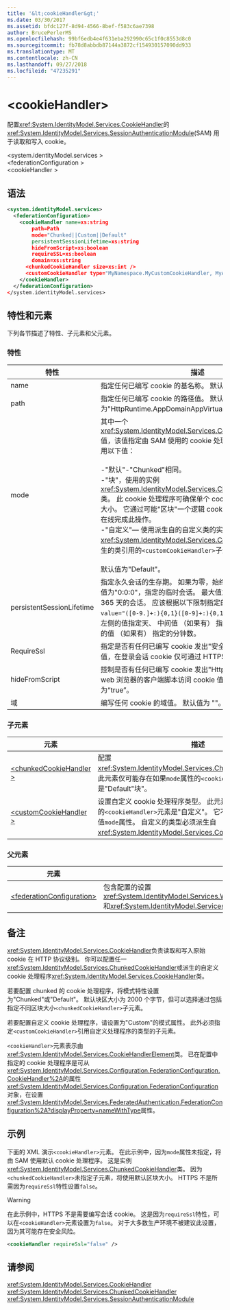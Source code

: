 ```yaml
---
title: '&lt;cookieHandler&gt;'
ms.date: 03/30/2017
ms.assetid: bfdc127f-8d94-4566-8bef-f583c6ae7398
author: BrucePerlerMS
ms.openlocfilehash: 99bf6edb4e4f631eba292990c65c1f0c8553d8c0
ms.sourcegitcommit: fb78d8abbdb87144a3872cf154930157090dd933
ms.translationtype: MT
ms.contentlocale: zh-CN
ms.lasthandoff: 09/27/2018
ms.locfileid: "47235291"
---
```

# <a name="ltcookiehandlergt"></a>&lt;cookieHandler&gt;
配置<xref:System.IdentityModel.Services.CookieHandler>的<xref:System.IdentityModel.Services.SessionAuthenticationModule>(SAM) 用于读取和写入 cookie。  
  
 \<system.identityModel.services >  
\<federationConfiguration >  
\<cookieHandler >  
  
## <a name="syntax"></a>语法  
  
```xml  
<system.identityModel.services>  
  <federationConfiguration>  
    <cookieHandler name=xs:string  
        path=Path  
        mode="Chunked||Custom||Default"  
        persistentSessionLifetime=xs:string  
        hideFromScript=xs:boolean  
        requireSSL=xs:boolean  
        domain=xs:string  
      <chunkedCookieHandler size=xs:int />  
      <customCookieHandler type="MyNamespace.MyCustomCookieHandler, MyAssembly" />  
    </cookieHandler>  
  </federationConfiguration>  
</system.identityModel.services>  
```  
  
## <a name="attributes-and-elements"></a>特性和元素  
 下列各节描述了特性、子元素和父元素。  
  
### <a name="attributes"></a>特性  
  
|特性|描述|  
|---------------|-----------------|  
|name|指定任何已编写 cookie 的基名称。 默认值为 FedAuth。|  
|path|指定任何已编写 cookie 的路径值。 默认值为"HttpRuntime.AppDomainAppVirtualPath"。|  
|mode|其中一个<xref:System.IdentityModel.Services.CookieHandlerMode>值，该值指定由 SAM 使用的 cookie 处理程序的类型。 可以使用以下值：<br /><br /> -"默认"-"Chunked"相同。<br />-"块"，使用的实例<xref:System.IdentityModel.Services.ChunkedCookieHandler>类。 此 cookie 处理程序可确保单个 cookie 不能超过集的最大大小。 它通过可能"区块"一个逻辑 cookie，为多个 cookie 上在线完成此操作。<br />-"自定义"— 使用派生自的自定义类的实例<xref:System.IdentityModel.Services.CookieHandler>。 在派生的类引用的`<customCookieHandler>`子元素。<br /><br /> 默认值为"Default"。|  
|persistentSessionLifetime|指定永久会话的生存期。 如果为零，始终使用瞬变会话。 默认值为"0:0:0"，指定的临时会话。 最大值为"365:0:0"，指定为 365 天的会话。 应该根据以下限制指定的值： `<xs:pattern value="([0-9.]+:){0,1}([0-9]+:){0,1}[0-9.]+" />`，其中最左侧的值指定天、 中间值 （如果有） 指定的小时数，而最右侧的值 （如果有） 指定的分钟数。|  
|RequireSsl|指定是否有任何已编写 cookie 发出"安全"标志。 如果设置此值，在登录会话 cookie 仅可通过 HTTPS。 默认值为“true”。|  
|hideFromScript|控制是否有任何已编写 cookie 发出"HttpOnly"标志。 某些 web 浏览器的客户端脚本访问 cookie 值遵循此标志。 默认值为“true”。|  
|域|编写任何 cookie 的域值。 默认值为 ""。|  
  
### <a name="child-elements"></a>子元素  
  
|元素|描述|  
|-------------|-----------------|  
|[\<chunkedCookieHandler >](../../../../../docs/framework/configure-apps/file-schema/windows-identity-foundation/chunkedcookiehandler.md)|配置<xref:System.IdentityModel.Services.ChunkedCookieHandler>。 此元素仅可能存在如果`mode`属性的`<cookieHandler>`元素是"Default"块"。|  
|[\<customCookieHandler >](../../../../../docs/framework/configure-apps/file-schema/windows-identity-foundation/customcookiehandler.md)|设置自定义 cookie 处理程序类型。 此元素必须存在如果`mode`属性的`<cookieHandler>`元素是"自定义"。 它不能同时存在的任何其他值`mode`属性。 自定义的类型必须派生自<xref:System.IdentityModel.Services.CookieHandler>类。|  
  
### <a name="parent-elements"></a>父元素  
  
|元素|描述|  
|-------------|-----------------|  
|[\<federationConfiguration>](../../../../../docs/framework/configure-apps/file-schema/windows-identity-foundation/federationconfiguration.md)|包含配置的设置<xref:System.IdentityModel.Services.WSFederationAuthenticationModule>(WSFAM) 和<xref:System.IdentityModel.Services.SessionAuthenticationModule>(SAM)。|  
  
## <a name="remarks"></a>备注  
 <xref:System.IdentityModel.Services.CookieHandler>负责读取和写入原始 cookie 在 HTTP 协议级别。 你可以配置任一<xref:System.IdentityModel.Services.ChunkedCookieHandler>或派生的自定义 cookie 处理程序<xref:System.IdentityModel.Services.CookieHandler>类。  
  
 若要配置 chunked 的 cookie 处理程序，将模式特性设置为"Chunked"或"Default"。 默认块区大小为 2000 个字节，但可以选择通过包括指定不同区块大小`<chunkedCookieHandler>`子元素。  
  
 若要配置自定义 cookie 处理程序，请设置为"Custom"的模式属性。 此外必须指定`<customCookieHandler>`引用自定义处理程序的类型的子元素。  
  
 `<cookieHandler>`元素表示由<xref:System.IdentityModel.Services.CookieHandlerElement>类。 已在配置中指定的 cookie 处理程序是可从<xref:System.IdentityModel.Services.Configuration.FederationConfiguration.CookieHandler%2A>的属性<xref:System.IdentityModel.Services.Configuration.FederationConfiguration>对象，在设置<xref:System.IdentityModel.Services.FederatedAuthentication.FederationConfiguration%2A?displayProperty=nameWithType>属性。  
  
## <a name="example"></a>示例  
 下面的 XML 演示`<cookieHandler>`元素。 在此示例中，因为`mode`属性未指定，将由 SAM 使用默认 cookie 处理程序。 这是实例<xref:System.IdentityModel.Services.ChunkedCookieHandler>类。 因为`<chunkedCookieHandler>`未指定子元素，将使用默认区块大小。 HTTPS 不是所需因为`requireSsl`特性设置`false`。  
  
> [!WARNING]
>  在此示例中，HTTPS 不是需要编写会话 cookie。 这是因为`requireSsl`特性，可以在`<cookieHandler>`元素设置为`false`。 对于大多数生产环境不被建议此设置，因为其可能存在安全风险。  
  
```xml  
<cookieHandler requireSsl="false" />  
```  
  
## <a name="see-also"></a>请参阅  
 <xref:System.IdentityModel.Services.CookieHandler>  
 <xref:System.IdentityModel.Services.ChunkedCookieHandler>  
 <xref:System.IdentityModel.Services.SessionAuthenticationModule>
